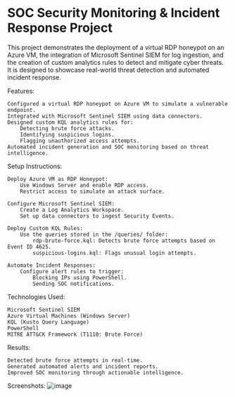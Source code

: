 # SOC Security Monitoring & Incident Response Project
This project demonstrates the deployment of a virtual RDP honeypot on an Azure VM, the integration of Microsoft Sentinel SIEM for log ingestion, and the creation of custom analytics rules to detect and mitigate cyber threats. It is designed to showcase real-world threat detection and automated incident response.

Features:

    Configured a virtual RDP honeypot on Azure VM to simulate a vulnerable endpoint.
    Integrated with Microsoft Sentinel SIEM using data connectors.
    Designed custom KQL analytics rules for:
        Detecting brute force attacks.
        Identifying suspicious logins.
        Flagging unauthorized access attempts.
    Automated incident generation and SOC monitoring based on threat intelligence.

Setup Instructions:

    Deploy Azure VM as RDP Honeypot:
        Use Windows Server and enable RDP access.
        Restrict access to simulate an attack surface.

    Configure Microsoft Sentinel SIEM:
        Create a Log Analytics Workspace.
        Set up data connectors to ingest Security Events.

    Deploy Custom KQL Rules:
        Use the queries stored in the /queries/ folder:
            rdp-brute-force.kql: Detects brute force attempts based on Event ID 4625.
            suspicious-logins.kql: Flags unusual login attempts.

    Automate Incident Responses:
        Configure alert rules to trigger:
            Blocking IPs using PowerShell.
            Sending SOC notifications.

Technologies Used:

    Microsoft Sentinel SIEM
    Azure Virtual Machines (Windows Server)
    KQL (Kusto Query Language)
    PowerShell
    MITRE ATT&CK Framework (T1110: Brute Force)

Results:

    Detected brute force attempts in real-time.
    Generated automated alerts and incident reports.
    Improved SOC monitoring through actionable intelligence.

Screenshots:
![image](https://github.com/user-attachments/assets/b74cfa9e-640c-48f2-8b46-95cac69c8927)



